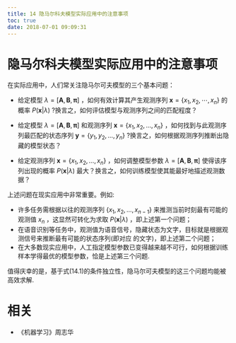 ```yaml
---
title: 14 隐马尔科夫模型实际应用中的注意事项
toc: true
date: 2018-07-01 09:09:31
---
```


# 隐马尔科夫模型实际应用中的注意事项

在实际应用中，人们常关注隐马尔可夫模型的三个基本问题：

- 给定模型 $\lambda=[\mathbf{A}, \mathbf{B}, \boldsymbol{\pi}]$ ，如何有效计算其产生观测序列 $\mathbf{x}=\{x_1,x_2,\cdots,x_n\}$ 的概率 $P(\mathbf{x} | \lambda)$ ?换言之，如何评估模型与观测序列之间的匹配程度？

- 给定模型 $\lambda=[\mathbf{A}, \mathbf{B}, \boldsymbol{\pi}]$ 和观测序列 $\mathbf{x}=\left\{x_{1}, x_{2}, \dots, x_{n}\right\}$ ，如何找到与此观测序列最匹配的状态序列 $\mathbf{y}=\left\{y_{1}, y_{2}, \dots, y_{n}\right\}$ ?换言之，如何根据观测序列推断出隐藏的模型状态？

- 给定观测序列 $\mathbf{x}=\left\{x_{1}, x_{2}, \dots, x_{n}\right\}$ ，如何调整模型参数 $\lambda=[\mathbf{A}, \mathbf{B}, \boldsymbol{\pi}]$ 使得该序列出现的概率 $P(\mathbf{x} | \lambda)$ 最大？换言之，如何训练模型使其能最好地描述观测数据？

上述问题在现实应用中非常重要。例如:

- 许多任务需根据以往的观测序列 $\left\{x_{1}, x_{2}, \dots, x_{n-1}\right\}$ 来推测当前时刻最有可能的观测值 $x_n$ ，这显然可转化为求取 $P(\mathbf{x} | \lambda)$ ，即上述第一个问题；
- 在语音识别等任务中，观测值为语音信号，隐藏状态为文字，目标就是根据观测信号来推断最有可能的状态序列(即对应 的文字)，即上述第二个问题；
- 在大多数现实应用中，人工指定模型参数已变得越来越不可行，如何根据训练样本学得最优的模型参数，恰是上述第三个问题.

值得庆幸的是，基于式(14.1)的条件独立性，隐马尔可夫模型的这三个问题均能被高效求解.







# 相关

- 《机器学习》周志华
